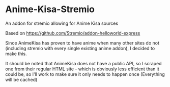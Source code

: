 # Anime-Kisa-Stremio
An addon for stremio allowing for Anime Kisa sources

Based on https://github.com/Stremio/addon-helloworld-express

Since AnimeKisa has proven to have anime when many other sites do not (including stremio with every single existing anime addon), I decided to make this. 

It should be noted that AnimeKisa does not have a public API, so I scraped one from their regular HTML site - which is obviously less efficient than it could be, so I'll work to make sure it only needs to happen once (Everything will be cached)